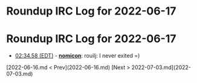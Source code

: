 # Roundup IRC Log for 2022-06-17 #
# Roundup IRC Log for 2022-06-17
* <a href="#02:34.58" id="02:34.58">02:34.58 (EDT)</a> - __[nomicon](https://github.com/nomicon)__: rouilj: I never exited =)

<div class="inpage-footer">
[2022-06-16.md < Prev](2022-06-16.md)
[Next > 2022-07-03.md](2022-07-03.md)
</div>
